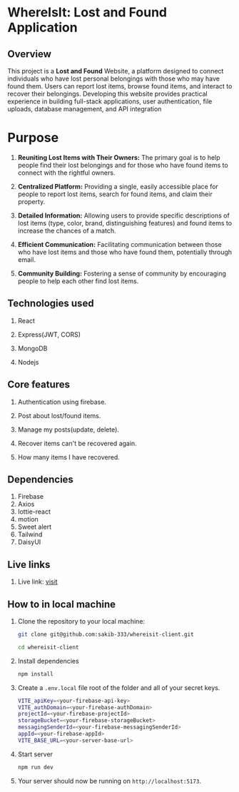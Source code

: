 # WhereIsIt: Lost and Found Application

## Overview

This project is a **Lost and Found** Website, a platform designed to connect individuals who have lost personal belongings with those who may have found them. Users can report lost items, browse found items, and interact to recover their belongings. Developing this website provides practical experience in building full-stack applications, user authentication, file uploads, database management, and API integration

# Purpose

1. **Reuniting Lost Items with Their Owners:** The primary goal is to help people find their lost belongings and for those who have found items to connect with the rightful owners.

2. **Centralized Platform:** Providing a single, easily accessible place for people to report lost items, search for found items, and claim their property.

3. **Detailed Information:** Allowing users to provide specific descriptions of lost items (type, color, brand, distinguishing features) and found items to increase the chances of a match.

4. **Efficient Communication:** Facilitating communication between those who have lost items and those who have found them, potentially through email.

5. **Community Building:** Fostering a sense of community by encouraging people to help each other find lost items.

## Technologies used

1. React

2. Express(JWT, CORS)

3. MongoDB

4. Nodejs

## Core features

1. Authentication using firebase.

2. Post about lost/found items.

3. Manage my posts(update, delete).

4. Recover items can't be recovered again.

5. How many items I have recovered.

## Dependencies

1. Firebase
2. Axios
3. lottie-react
4. motion
5. Sweet alert
6. Tailwind
7. DaisyUI

## Live links

1. Live link: [visit](https://ph-b10-a11.web.app/)

## How to in local machine

1. Clone the repository to your local machine:

   ```bash
   git clone git@github.com:sakib-333/whereisit-client.git

   cd whereisit-client
   ```

2. Install dependencies

   ```bash
   npm install
   ```

3. Create a `.env.local` file root of the folder and all of your secret keys.

   ```bash
   VITE_apiKey=<your-firebase-api-key>
   VITE_authDomain=<your-firebase-authDomain>
   projectId=<your-firebase-projectId>
   storageBucket=<your-firebase-storageBucket>
   messagingSenderId=<your-firebase-messagingSenderId>
   appId=<your-firebase-appId>
   VITE_BASE_URL=<your-server-base-url>
   ```

4. Start server

   ```bash
   npm run dev
   ```

5. Your server should now be running on `http://localhost:5173`.
